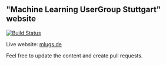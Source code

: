 ## "Machine Learning UserGroup Stuttgart" website

[![Build Status](https://travis-ci.org/mlugs/website.svg?branch=master)](https://travis-ci.org/mlugs/website)

Live website: [mlugs.de](http://mlugs.de)

Feel free to update the content and create pull requests.
